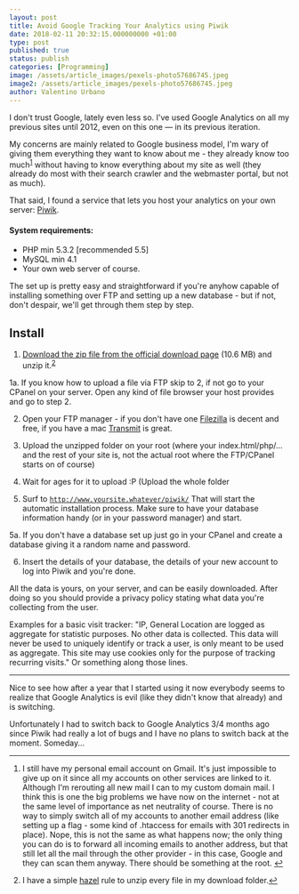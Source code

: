 ```yaml
---
layout: post
title: Avoid Google Tracking Your Analytics using Piwik
date: 2018-02-11 20:32:15.000000000 +01:00
type: post
published: true
status: publish
categories: [Programming]
image: /assets/article_images/pexels-photo57686745.jpeg
image2: /assets/article_images/pexels-photo57686745.jpeg
author: Valentino Urbano 
---
```


I don't trust Google, lately even less so. I've used Google Analytics on all my previous sites until 2012, even on this one — in its previous iteration.

My concerns are mainly related to Google business model, I'm wary of giving them everything they want to know about me - they already know too much<sup id="r1-092714"><a href="#f1-092714">1</a></sup> without having to know everything about my site as well (they already do most with their search crawler and the webmaster portal, but not as much).

That said, I found a service that lets you host your analytics on your own server: [Piwik](http://piwik.org).

#### System requirements:

- PHP min 5.3.2 [recommended 5.5]
- MySQL min 4.1
- Your own web server of course.

The set up is pretty easy and straightforward if you're anyhow capable of installing something over FTP and setting up a new database - but if not, don't despair, we'll get through them step by step.

## Install

1. [Download the zip file from the official download page](http://piwik.org/download/) (10.6 MB) and unzip it.<sup id="r2-092714"><a href="#f2-092714">2</a></sup>

1a. If you know how to upload a file via FTP skip to 2, if not go to your CPanel on your server. Open any kind of file browser your host provides and go to step 2.

2. Open your FTP manager - if you don't have one [Filezilla](https://filezilla-project.org) is decent and free, if you have a mac [Transmit](http://panic.com/transmit/) is great.

3. Upload the unzipped folder on your root (where your index.html/php/... and the rest of your site is, not the actual root where the FTP/CPanel starts on of course)

4. Wait for ages for it to upload :P (Upload the whole folder

5.  Surf to <code>http://www.yoursite.whatever/piwik/</code> That will start the automatic installation process. Make sure to have your database information handy (or in your password manager) and start.

5a. If you don't have a database set up just go in your CPanel and create a database giving it a random name and password.

6. Insert the details of your database, the details of your new account to log into Piwik and you're done.

All the data is yours, on your server, and can be easily downloaded. After doing so you should provide a privacy policy stating what data you're collecting from the user.

Examples for a basic visit tracker: "IP, General Location are logged as aggregate for statistic purposes. No other data is collected. This data will never be used to uniquely identify or track a user, is only meant to be used as aggregate. This site may use cookies only for the purpose of tracking recurring visits." Or something along those lines.

<hr>

Nice to see how after a year that I started using it now everybody seems to realize that Google Analytics is evil (like they didn't know that already) and is switching. 

Unfortunately I had to switch back to Google Analytics 3/4 months ago since Piwik had really a lot of bugs and I have no plans to switch back at the moment. Someday...

<hr>
<ol class="footnotes">
<li id="f1-092714">
<p>I still have my personal email account on Gmail. It's just impossible to give up on it since all my accounts on other services are linked to it. Although I'm rerouting all new mail I can to my custom domain mail. I think this is one the big problems we have now on the internet - not at the same level of importance as net neutrality of course. There is no way to simply switch all of my accounts to another email address (like setting up a flag - some kind of .htaccess for emails with 301 redirects in place). Nope, this is not the same as what happens now; the only thing you can do is to forward all incoming emails to another address, but that still let all the mail through the other provider - in this case, Google and they can scan them anyway. There should be something at the root.
<a href="#r1-092714">↩</a></p>
</li>


<li id="f2-092714">
<p>I have a simple <a href="http://www.noodlesoft.com/hazel.php">hazel</a> rule to unzip every file in my download folder.<a href="#r2-092714">↩</a></p>
</li>

</ol>